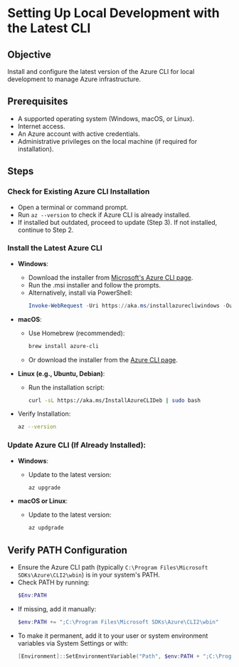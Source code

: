 # Setting Up Local Development with the Latest CLI

## Objective

Install and configure the latest version of the Azure CLI for local development to manage Azure infrastructure.

## Prerequisites

- A supported operating system (Windows, macOS, or Linux).
- Internet access.
- An Azure account with active credentials.
- Administrative privileges on the local machine (if required for installation).

## Steps

### Check for Existing Azure CLI Installation

- Open a terminal or command prompt.
- Run `az --version` to check if Azure CLI is already installed.
- If installed but outdated, proceed to update (Step 3). If not installed, continue to Step 2.

### Install the Latest Azure CLI

- **Windows**:
    - Download the installer from [Microsoft's Azure CLI page](https://learn.microsoft.com/en-us/cli/azure/install-azure-cli-windows?pivots=winget).
    - Run the .msi installer and follow the prompts.
    - Alternatively, install via PowerShell:
        ```powershell
        Invoke-WebRequest -Uri https://aka.ms/installazurecliwindows -OutFile .\AzureCLI.msi; Start-Process msiexec.exe -Wait -ArgumentList '/I AzureCLI.msi /quiet'
        ```

- **macOS**:
    - Use Homebrew (recommended):
        ```bash
        brew install azure-cli
        ```
    - Or download the installer from the [Azure CLI page](https://learn.microsoft.com/en-us/cli/azure/install-azure-cli-macos).

- **Linux (e.g., Ubuntu, Debian)**:
    - Run the installation script:
        ```bash
        curl -sL https://aka.ms/InstallAzureCLIDeb | sudo bash
        ```

- Verify Installation:
    ```bash
    az --version
    ```

### Update Azure CLI (If Already Installed):

- **Windows**:
    - Update to the latest version:
        ```powershell
        az upgrade
        ```

- **macOS or Linux**:
    - Update to the latest version:
        ```bash
        az updgrade
        ```

## Verify PATH Configuration

- Ensure the Azure CLI path (typically `C:\Program Files\Microsoft SDKs\Azure\CLI2\wbin`) is in your system's PATH.
- Check PATH by running:
    ```powershell
    $Env:PATH
    ```
- If missing, add it manually:
    ```powershell
    $env:PATH += ";C:\Program Files\Microsoft SDKs\Azure\CLI2\wbin"
    ```
- To make it permanent, add it to your user or system environment variables via System Settings or with:
    ```powershell
    [Environment]::SetEnvironmentVariable("Path", $env:PATH + ";C:\Program Files\Microsoft SDKs\Azure\CLI2\wbin", "User")
    ```
